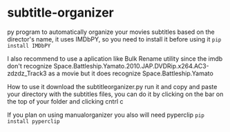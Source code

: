 # subtitle-organizer
py program to automatically organize your movies subtitles based on the director's name, it uses IMDbPY, so you need to install it before using it
```pip install IMDbPY```

I also recommend to use a aplication like Bulk Rename utility since the imdb don't recognize Space.Battleship.Yamato.2010.JAP.DVDRip.x264.AC3-zdzdz_Track3 as a movie but it does recognize Space.Battleship.Yamato

How to use it
download the subtitleorganizer.py
run it and copy and paste your directory with the subtitles files, you can do it by clicking on the bar on the top of your folder and clicking cntrl c

If you plan on using manualorganizer you also will need pyperclip
``` pip install pyperclip ```
